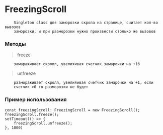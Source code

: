 # FreezingScroll
```
    Singleton class для заморозки скрола на странице, считает кол-во вывозов 
    заморозки, и при разморозки нужно произвести столько же вызовов
```

### Методы
> freeze
```
    замараживает скролл, увелияивая счетчик замарочки на +1б
```

> unfreeze
```
    размораживает скролл, увелияивая счетчик замарочки на +1, если 
    счетчик >0 то разморозки не будет 
```


### Пример использования
```
const freezingScroll: FreezingScroll = new FreezingScroll();
freezingScroll.freeze();
setTimeout(() => {
    freezingScroll.unfreeze();
}, 1000)
```
